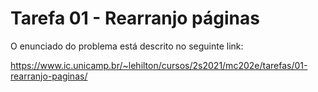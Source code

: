 # Tarefa 01 - Rearranjo páginas
 
O enunciado do problema está descrito no seguinte link:

https://www.ic.unicamp.br/~lehilton/cursos/2s2021/mc202e/tarefas/01-rearranjo-paginas/